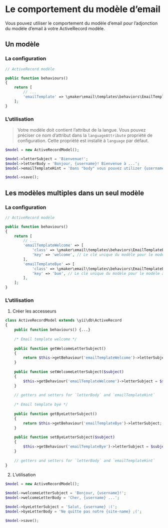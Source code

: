 Le comportement du modèle d’email
=================================

Vous pouvez utiliser le comportement du modèle d’email pour l’adjonction du modèle d’email à votre ActiveRecord modèle.

## Un modèle

### La configuration

```php
// ActiveRecord modèle

public function behaviours()
{
    return [
        // ...
        'emailTemplate' => \ymaker\email\templates\behaviors\EmailTemplateBehavior::class,
    ];
}
```

### L’utilisation

> Votre modèle doit contient l’attribut de la langue.
> Vous pouvez préciser ce nom d’attribut dans la `languageAttribute` propriété de configuration.
> Cette propriété est installé à `language` par défaut.

```php
$model = new ActiveRecordModel();

$model->letterSubject = 'Bienvenue!';
$model->letterBody = 'Bonjour, {username}! Bienvenue à ...';
$model->emailTemplateHint = 'Dans "body" vous pouvez utilizer {username} le substituant';

$model->save();
```

## Les modèles multiples dans un seul modèle

### La configuration

```php
// ActiveRecord modèle

public function behaviours()
{
    return [
        // ...
        'emailTemplateWelcome' => [
            'class' => \ymaker\email\templates\behaviors\EmailTemplateBehavior::class,
            'key' => 'welcome', // Le clé unique du modèle pour le modèle actuel
        ],
        'emailTemplateBye' => [
            'class' => \ymaker\email\templates\behaviors\EmailTemplateBehavior::class,
            'key' => 'bue', // Le clé unique du modèle pour le modèle actuel
        ],
    ];
}
```

### L’utilisation

1. Créer les accesseurs
```php
class ActiveRecordModel extends \yii\db\ActiveRecord
{
    public function behaviours() {...}
    
    /* Email template welcome */
    
    public function getWelcomeLetterSubject()
    {
        return $this->getBehaviour('emailTemplateWelcome')->letterSubject;
    }
    
    public function setWelcomeLetterSubject($subject)
    {
        $this->getBehaviour('emailTemplateWelcome')->letterSubject = $subject;
    }
    
    // getters and setters for `letterBody` and `emailTemplateHint`
    
    /* Email template bye */
    
    public function getByeLetterSubject()
    {
        return $this->getBehaviour('emailTemplateBye')->letterSubject;
    }
    
    public function setByeLetterSubject($subject)
    {
        $this->getBehaviour('emailTemplateBye')->letterSubject = $subject;
    }
    
    // getters and setters for `letterBody` and `emailTemplateHint`
}
```

2. L’utilisation
```php
$model = new ActiveRecordModel();

$model->welcomeLetterSubject = 'Bonjour, {username}!';
$model->welcomeLetterBody = 'Cher, {username} ...';

$model->byeLetterSubject = 'Salut, {username} :(';
$model->byeLetterBody = 'Ne quitte pas notre {site-name} ;(';

$model->save();
```
